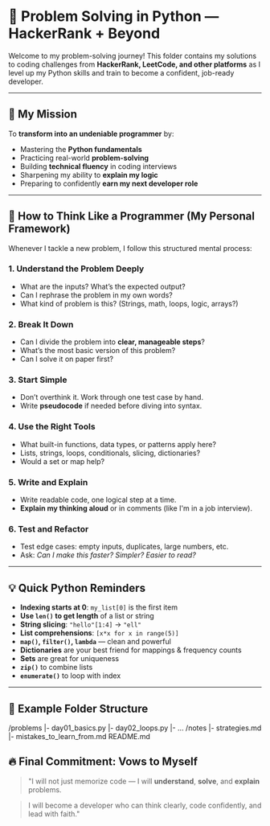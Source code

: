 # 🧠 Problem Solving in Python — HackerRank + Beyond

Welcome to my problem-solving journey! This folder contains my solutions to coding challenges from **HackerRank, LeetCode, and other platforms** as I level up my Python skills and train to become a confident, job-ready developer.

---

## 📍 My Mission

To **transform into an undeniable programmer** by:
- Mastering the **Python fundamentals**
- Practicing real-world **problem-solving**
- Building **technical fluency** in coding interviews
- Sharpening my ability to **explain my logic**
- Preparing to confidently **earn my next developer role**

---

## 🧠 How to Think Like a Programmer (My Personal Framework)

Whenever I tackle a new problem, I follow this structured mental process:

### 1. Understand the Problem Deeply
- What are the inputs? What’s the expected output?
- Can I rephrase the problem in my own words?
- What kind of problem is this? (Strings, math, loops, logic, arrays?)

### 2. Break It Down
- Can I divide the problem into **clear, manageable steps**?
- What’s the most basic version of this problem?
- Can I solve it on paper first?

### 3. Start Simple
- Don’t overthink it. Work through one test case by hand.
- Write **pseudocode** if needed before diving into syntax.

### 4. Use the Right Tools
- What built-in functions, data types, or patterns apply here?
- Lists, strings, loops, conditionals, slicing, dictionaries?
- Would a set or map help?

### 5. Write and Explain
- Write readable code, one logical step at a time.
- **Explain my thinking aloud** or in comments (like I'm in a job interview).

### 6. Test and Refactor
- Test edge cases: empty inputs, duplicates, large numbers, etc.
- Ask: *Can I make this faster? Simpler? Easier to read?*

---

## 💡 Quick Python Reminders

- **Indexing starts at 0**: `my_list[0]` is the first item
- **Use `len()` to get length** of a list or string
- **String slicing**: `"hello"[1:4]` → `"ell"`
- **List comprehensions**: `[x*x for x in range(5)]`
- **`map()`, `filter()`, `lambda`** — clean and powerful
- **Dictionaries** are your best friend for mappings & frequency counts
- **Sets** are great for uniqueness
- **`zip()`** to combine lists
- **`enumerate()`** to loop with index

---

## 📘 Example Folder Structure
/problems |- day01_basics.py |- day02_loops.py |- ... /notes |- strategies.md |- mistakes_to_learn_from.md README.md

## 🔥 Final Commitment: Vows to Myself

> "I will not just memorize code — I will **understand**, **solve**, and **explain** problems. 

> I will become a developer who can think clearly, code confidently, and lead with faith."


